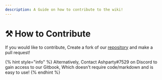 ```yaml
---
description: A Guide on how to contribute to the wiki!
---
```


# ⚒ How to Contribute

If you would like to contribute, Create a fork of our [repository](https://github.com/ContinentalMC/) and make a pull request!&#x20;

{% hint style="info" %}
Alternatively, Contact Ashparty#7529 on Discord to gain access to our Gitbook, Which doesn't require code/markdown and is easy to use!&#x20;
{% endhint %}
